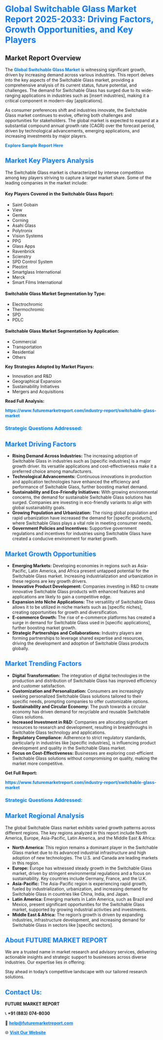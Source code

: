 <h1 style="color: #007BFF;">Global Switchable Glass Market Report 2025-2033: Driving Factors, Growth Opportunities, and Key Players</h1>

<section id="overview">
<h2>Market Report Overview</h2>
<p>The <a href="https://www.futuremarketreport.com/industry-report/switchable-glass-market" style="color: #007BFF; text-decoration: none;"><strong>Global Switchable Glass Market</strong></a> is witnessing significant growth, driven by increasing demand across various industries. This report delves into the key aspects of the Switchable Glass market, providing a comprehensive analysis of its current status, future potential, and challenges. The demand for Switchable Glass has surged due to its wide-ranging applications in industries such as [insert industries], making it a critical component in modern-day [applications].</p>
<p>As consumer preferences shift and industries innovate, the Switchable Glass market continues to evolve, offering both challenges and opportunities for stakeholders. The global market is expected to expand at a substantial compound annual growth rate (CAGR) over the forecast period, driven by technological advancements, emerging applications, and increasing investments by major players.</p>
</section>

<section id="overview">
<p><a href="https://www.futuremarketreport.com/request-sample/reportId=62134" style="color: #007BFF; text-decoration: none;"><strong>Explore Sample Report Here</strong></a></p>
</section>

<section id="key-players">
<h2 style="color: #007BFF;">Market Key Players Analysis</h2>
<p>The Switchable Glass market is characterized by intense competition among key players striving to capture a larger market share. Some of the leading companies in the market include:</p>
<h4>Key Players Covered in the Switchable Glass Report:</h4>
<ul><li>Saint Gobain</li><li>View</li><li>Gentex</li><li>Corning</li><li>Asahi Glass</li><li>Polytronix</li><li>Vision Systems</li><li>PPG</li><li>Glass Apps</li><li>Ravenbrick</li><li>Scienstry</li><li>SPD Control System</li><li>Pleotint</li><li>Smartglass International</li><li>Merck</li><li>Smart Films International</li></ul>
<h4>Switchable Glass Market Segmentation by Type:</h4>
<ul><li>Electrochromic</li><li>Thermochromic</li><li>SPD</li><li>PDLC</li></ul>

<h4>Switchable Glass Market Segmentation by Application:</h4>
<ul><li>Commercial</li><li>Transportation</li><li>Residential</li><li>Others</li></ul>
<p><strong>Key Strategies Adopted by Market Players:</strong></p>
<ul>
<li>Innovation and R&D</li>
<li>Geographical Expansion</li>
<li>Sustainability Initiatives</li>
<li>Mergers and Acquisitions</li>
</ul>
</section>

<section>
<p><strong>Read Full Analysis: </strong></p><a href="https://www.futuremarketreport.com/industry-report/switchable-glass-market" style="color: #007BFF; text-decoration: none;"><strong>https://www.futuremarketreport.com/industry-report/switchable-glass-market</strong></a>
<h3 style="color: #007BFF;">Strategic Questions Addressed:</h3>
</section>

<section id="driving-factors">
<h2 style="color: #007BFF;">Market Driving Factors</h2>
<ul>
<li><strong>Rising Demand Across Industries:</strong> The increasing adoption of Switchable Glass in industries such as [specific industries] is a major growth driver. Its versatile applications and cost-effectiveness make it a preferred choice among manufacturers.</li>
<li><strong>Technological Advancements:</strong> Continuous innovations in production and application technologies have enhanced the efficiency and performance of Switchable Glass, further boosting market demand.</li>
<li><strong>Sustainability and Eco-Friendly Initiatives:</strong> With growing environmental concerns, the demand for sustainable Switchable Glass solutions has surged. Companies are investing in eco-friendly variants to align with global sustainability goals.</li>
<li><strong>Growing Population and Urbanization:</strong> The rising global population and rapid urbanization have increased the demand for [specific products], where Switchable Glass plays a vital role in meeting consumer needs.</li>
<li><strong>Government Policies and Incentives:</strong> Supportive government regulations and incentives for industries using Switchable Glass have created a conducive environment for market growth.</li>
</ul>
</section>

<section id="growth-opportunities">
<h2 style="color: #007BFF;">Market Growth Opportunities</h2>
<ul>
<li><strong>Emerging Markets:</strong> Developing economies in regions such as Asia-Pacific, Latin America, and Africa present untapped potential for the Switchable Glass market. Increasing industrialization and urbanization in these regions are key growth drivers.</li>
<li><strong>Innovative Product Development:</strong> Companies investing in R&D to create innovative Switchable Glass products with enhanced features and applications are likely to gain a competitive edge.</li>
<li><strong>Expansion into Niche Applications:</strong> The versatility of Switchable Glass allows it to be utilized in niche markets such as [specific niches], creating opportunities for growth and diversification.</li>
<li><strong>E-commerce Growth:</strong> The rise of e-commerce platforms has created a surge in demand for Switchable Glass used in [specific applications], further boosting market growth.</li>
<li><strong>Strategic Partnerships and Collaborations:</strong> Industry players are forming partnerships to leverage shared expertise and resources, driving the development and adoption of Switchable Glass products globally.</li>
</ul>
</section>

<section id="trending-factors">
<h2 style="color: #007BFF;">Market Trending Factors</h2>
<ul>
<li><strong>Digital Transformation:</strong> The integration of digital technologies in the production and distribution of Switchable Glass has improved efficiency and customer satisfaction.</li>
<li><strong>Customization and Personalization:</strong> Consumers are increasingly seeking personalized Switchable Glass solutions tailored to their specific needs, prompting companies to offer customizable options.</li>
<li><strong>Sustainability and Circular Economy:</strong> The push towards a circular economy has driven demand for recyclable and reusable Switchable Glass solutions.</li>
<li><strong>Increased Investment in R&D:</strong> Companies are allocating significant resources to research and development, resulting in breakthroughs in Switchable Glass technology and applications.</li>
<li><strong>Regulatory Compliance:</strong> Adherence to strict regulatory standards, particularly in industries like [specific industries], is influencing product development and quality in the Switchable Glass market.</li>
<li><strong>Focus on Cost-Effectiveness:</strong> Businesses are exploring cost-efficient Switchable Glass solutions without compromising on quality, making the market more competitive.</li>
</ul>
</section>

<section>
<p><strong>Get Full Report: </strong></p><a href="https://www.futuremarketreport.com/industry-report/switchable-glass-market" style="color: #007BFF; text-decoration: none;"><strong>https://www.futuremarketreport.com/industry-report/switchable-glass-market</strong></a>
<h3 style="color: #007BFF;">Strategic Questions Addressed:</h3>
</section>


<section id="regional-analysis">
<h2 style="color: #007BFF;">Market Regional Analysis</h2>
<p>The global Switchable Glass market exhibits varied growth patterns across different regions. The key regions analyzed in this report include North America, Europe, Asia-Pacific, Latin America, and the Middle East & Africa:</p>
<ul>
<li><strong>North America:</strong> This region remains a dominant player in the Switchable Glass market due to its advanced industrial infrastructure and high adoption of new technologies. The U.S. and Canada are leading markets in this region.</li>
<li><strong>Europe:</strong> Europe has witnessed steady growth in the Switchable Glass market, driven by stringent environmental regulations and a focus on sustainability. Key countries include Germany, France, and the U.K.</li>
<li><strong>Asia-Pacific:</strong> The Asia-Pacific region is experiencing rapid growth, fueled by industrialization, urbanization, and increasing demand for Switchable Glass in countries like China, India, and Japan.</li>
<li><strong>Latin America:</strong> Emerging markets in Latin America, such as Brazil and Mexico, present significant opportunities for the Switchable Glass market, supported by growing industrial activities and investments.</li>
<li><strong>Middle East & Africa:</strong> The region’s growth is driven by expanding industries, infrastructure development, and increasing demand for Switchable Glass in sectors like [specific sectors].</li>
</ul>
</section>

<footer>
<h2 style="color: #007BFF;">About FUTURE MARKET REPORT</h2>
<p>We are a trusted name in market research and advisory services, delivering actionable insights and strategic support to businesses across diverse industries. Our expertise lies in offering:</p>

<p>Stay ahead in today’s competitive landscape with our tailored research solutions.</p>

<h2 style="color: #007BFF;">Contact Us:</h2>
<p><strong>FUTURE MARKET REPORT</strong></p>
<p>📞 <strong>+91 (883) 074-8030</strong></p>
<p>📧 <strong><a href="mailto:help@futuremarketreport.com" style="color: #007BFF;">help@futuremarketreport.com</a></strong></p>
<p>🌐 <strong><a href="https://www.futuremarketreport.com/" style="color: #007BFF;">Visit Our Website</a></strong></p>
</footer>